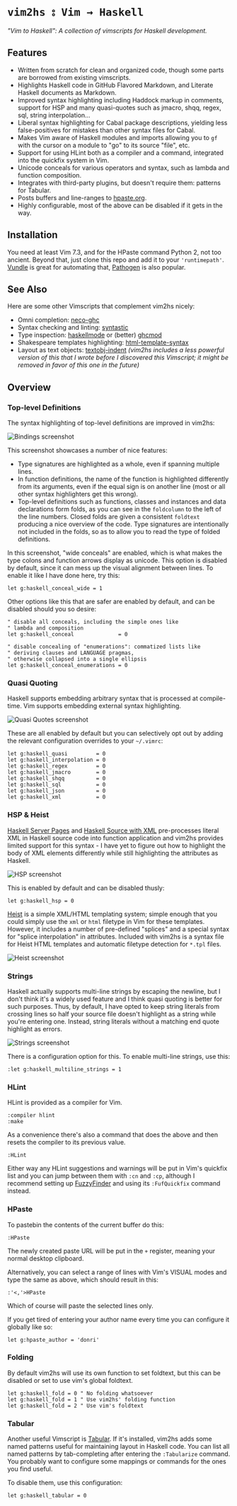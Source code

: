 `vim2hs ⦂ Vim → Haskell`
========================

*"Vim to Haskell": A collection of vimscripts for Haskell development.*

Features
--------

* Written from scratch for clean and organized code, though some parts are
  borrowed from existing vimscripts.
* Highlights Haskell code in GitHub Flavored Markdown, and Literate Haskell
  documents as Markdown.
* Improved syntax highlighting including Haddock markup in comments,
  support for HSP and many quasi-quotes such as jmacro, shqq, regex, sql,
  string interpolation...
* Liberal syntax highlighting for Cabal package descriptions, yielding less
  false-positives for mistakes than other syntax files for Cabal.
* Makes Vim aware of Haskell modules and imports allowing you to `gf` with
  the cursor on a module to "go" to its source "file", etc.
* Support for using HLint both as a compiler and a command, integrated into
  the quickfix system in Vim.
* Unicode conceals for various operators and syntax, such as lambda and
  function composition.
* Integrates with third-party plugins, but doesn't require them:
  patterns for Tabular.
* Posts buffers and line-ranges to [hpaste.org](http://hpaste.org).
* Highly configurable, most of the above can be disabled if it gets in the
  way.

Installation
------------

You need at least Vim 7.3, and for the HPaste command Python 2, not too
ancient.  Beyond that, just clone this repo and add it to your
`'runtimepath'`.  [Vundle](https://github.com/gmarik/vundle) is great for
automating that, [Pathogen](https://github.com/tpope/vim-pathogen) is also
popular.

See Also
--------

Here are some other Vimscripts that complement vim2hs nicely:

* Omni completion: [neco-ghc](https://github.com/ujihisa/neco-ghc)
* Syntax checking and linting:
  [syntastic](https://github.com/scrooloose/syntastic)
* Type inspection:
  [haskellmode](https://github.com/lukerandall/haskellmode-vim) or (better)
  [ghcmod](https://github.com/eagletmt/ghcmod-vim)
* Shakespeare templates highlighting:
  [html-template-syntax](https://github.com/pbrisbin/html-template-syntax)
* Layout as text objects:
  [textobj-indent](https://github.com/kana/vim-textobj-indent) *(vim2hs
  includes a less powerful version of this that I wrote before I discovered
  this Vimscript; it might be removed in favor of this one in the future)*

Overview
--------

### Top-level Definitions

The syntax highlighting of top-level definitions are improved in vim2hs:

![Bindings screenshot](https://github.com/dag/vim2hs/raw/master/screenshots/bindings.png)

This screenshot showcases a number of nice features:

* Type signatures are highlighted as a whole, even if spanning multiple
  lines.
* In function definitions, the name of the function is highlighted
  differently from its arguments, even if the equal sign is on another line
  (most or all other syntax highlighters get this wrong).
* Top-level definitions such as functions, classes and instances and data
  declarations form folds, as you can see in the `foldcolumn` to the left
  of the line numbers.  Closed folds are given a consistent `foldtext`
  producing a nice overview of the code.  Type signatures are intentionally
  not included in the folds, so as to allow you to read the type of folded
  definitions.

In this screenshot, "wide conceals" are enabled, which is what makes the
type colons and function arrows display as unicode.  This option is
disabled by default, since it can mess up the visual alignment between
lines.  To enable it like I have done here, try this:

```vim
let g:haskell_conceal_wide = 1
```

Other options like this that are safer are enabled by default, and can be
disabled should you so desire:

```vim
" disable all conceals, including the simple ones like
" lambda and composition
let g:haskell_conceal              = 0

" disable concealing of "enumerations": commatized lists like
" deriving clauses and LANGUAGE pragmas,
" otherwise collapsed into a single ellipsis
let g:haskell_conceal_enumerations = 0
```

### Quasi Quoting

Haskell supports embedding arbitrary syntax that is processed at
compile-time.  Vim supports embedding external syntax highlighting.

![Quasi Quotes screenshot](https://github.com/dag/vim2hs/raw/master/screenshots/quasi.png)

These are all enabled by default but you can selectively opt out by adding
the relevant configuration overrides to your `~/.vimrc`:

```vim
let g:haskell_quasi         = 0
let g:haskell_interpolation = 0
let g:haskell_regex         = 0
let g:haskell_jmacro        = 0
let g:haskell_shqq          = 0
let g:haskell_sql           = 0
let g:haskell_json          = 0
let g:haskell_xml           = 0
```

### HSP & Heist

[Haskell Server Pages](http://hackage.haskell.org/package/hsp) and
[Haskell Source with XML](http://hackage.haskell.org/package/hsx)
pre-processes literal XML in Haskell source code into function application
and vim2hs provides limited support for this syntax - I have yet to figure
out how to highlight the body of XML elements differently while still
highlighting the attributes as Haskell.

![HSP screenshot](https://github.com/dag/vim2hs/raw/master/screenshots/hsp.png)

This is enabled by default and can be disabled thusly:

```vim
let g:haskell_hsp = 0
```

[Heist](http://hackage.haskell.org/package/heist) is a simple XML/HTML
templating system; simple enough that you could simply use the `xml` or
`html` filetype in Vim for these templates.  However, it includes a number
of pre-defined "splices" and a special syntax for "splice interpolation" in
attributes.  Included with vim2hs is a syntax file for Heist HTML templates
and automatic filetype detection for `*.tpl` files.

![Heist screenshot](https://github.com/dag/vim2hs/raw/master/screenshots/heist.png)

### Strings

Haskell actually supports multi-line strings by escaping the newline, but I
don't think it's a widely used feature and I think quasi quoting is better
for such purposes.  Thus, by default, I have opted to keep string literals from
crossing lines so half your source file doesn't highlight as a string while
you're entering one. Instead, string literals without a matching end quote
highlight as errors.

![Strings screenshot](https://github.com/dag/vim2hs/raw/master/screenshots/strings.png)

There is a configuration option for this. To enable multi-line strings, use
this:

```vim
:let g:haskell_multiline_strings = 1
```

### HLint

HLint is provided as a compiler for Vim.

```vim
:compiler hlint
:make
```

As a convenience there's also a command that does the above and then resets
the compiler to its previous value.

```vim
:HLint
```

Either way any HLint suggestions and warnings will be put in Vim's quickfix
list and you can jump between them with `:cn` and `:cp`, although I
recommend setting up
[FuzzyFinder](https://github.com/vim-scripts/FuzzyFinder) and using its
`:FufQuickfix` command instead.

### HPaste

To pastebin the contents of the current buffer do this:

```vim
:HPaste
```

The newly created paste URL will be put in the `+` register, meaning your
normal desktop clipboard.

Alternatively, you can select a range of lines with Vim's VISUAL modes and
type the same as above, which should result in this:

```
:'<,'>HPaste
```

Which of course will paste the selected lines only.

If you get tired of entering your author name every time you can configure
it globally like so:

```vim
let g:hpaste_author = 'donri'
```

### Folding

By default vim2hs will use its own function to set foldtext, but this can be
disabled or set to use vim's global foldtext.

```vim
let g:haskell_fold = 0 " No folding whatsoever
let g:haskell_fold = 1 " Use vim2hs' folding function
let g:haskell_fold = 2 " Use vim's foldtext
```


### Tabular

Another useful Vimscript is
[Tabular](https://github.com/godlygeek/tabular).  If it's installed, vim2hs
adds some named patterns useful for maintaining layout in Haskell code.
You can list all named patterns by tab-completing after entering the
`:Tabularize` command.  You probably want to configure some mappings or
commands for the ones you find useful.

To disable them, use this configuration:

```vim
let g:haskell_tabular = 0
```
